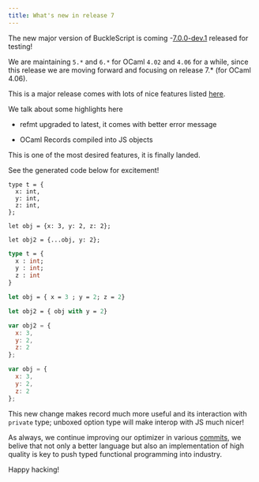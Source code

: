 ```yaml
---
title: What's new in release 7
---
```


The new major version of BuckleScript is coming -[7.0.0-dev.1](https://github.com/BuckleScript/bucklescript/pull/3968) released for testing!

We are maintaining `5.*` and `6.*` for OCaml `4.02` and `4.06` for a while, since this release we are moving forward and focusing on release 7.* (for OCaml 4.06).

This is a major release comes with lots of nice features listed [here](https://github.com/BuckleScript/bucklescript/blob/master/Changes.md).

We talk about some highlights here

- refmt upgraded to latest, it comes with better error message

- OCaml Records compiled into JS objects

This is one of the most desired features, it is finally landed.

See the generated code below for excitement!

```reasonml
type t = {
  x: int,
  y: int,
  z: int,
};

let obj = {x: 3, y: 2, z: 2};

let obj2 = {...obj, y: 2};
```
```ocaml
type t = {
  x : int;
  y : int;
  z : int 
}

let obj = { x = 3 ; y = 2; z = 2}

let obj2 = { obj with y = 2}
```

```js
var obj2 = {
  x: 3,
  y: 2,
  z: 2
};

var obj = {
  x: 3,
  y: 2,
  z: 2
};
``` 
This new change makes record much more useful and its interaction with `private` type; unboxed option type will make interop with JS much nicer!

As always, we continue improving our optimizer in various [commits](https://github.com/BuckleScript/bucklescript/pull/3966/files?file-filters%5B%5D=.js), we belive that not only a better language but also an implementation of high quality is key to push typed functional programming into industry.

Happy hacking!